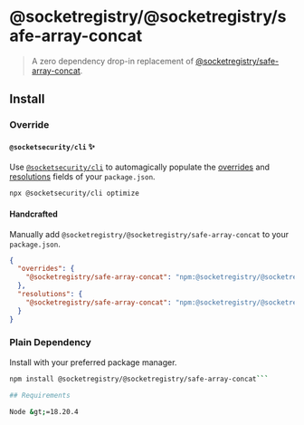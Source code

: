 # @socketregistry/@socketregistry/safe-array-concat

> A zero dependency drop-in replacement of
> [@socketregistry/safe-array-concat](https://www.npmjs.com/package/@socketregistry/safe-array-concat).

## Install

### Override

#### `@socketsecurity/cli` :sparkles:

Use [`@socketsecurity/cli`](https://www.npmjs.com/package/@socketsecurity/cli)
to automagically populate the
[overrides](https://docs.npmjs.com/cli/v9/configuring-npm/package-json#overrides)
and [resolutions](https://yarnpkg.com/configuration/manifest#resolutions) fields
of your `package.json`.

```sh
npx @socketsecurity/cli optimize
```

#### Handcrafted

Manually add `@socketregistry/@socketregistry/safe-array-concat` to your
`package.json`.

```json
{
  "overrides": {
    "@socketregistry/safe-array-concat": "npm:@socketregistry/@socketregistry/safe-array-concat@^1"
  },
  "resolutions": {
    "@socketregistry/safe-array-concat": "npm:@socketregistry/@socketregistry/safe-array-concat@^1"
  }
}
```

### Plain Dependency

Install with your preferred package manager.

````sh
npm install @socketregistry/@socketregistry/safe-array-concat```

## Requirements

Node &gt;=18.20.4
````
